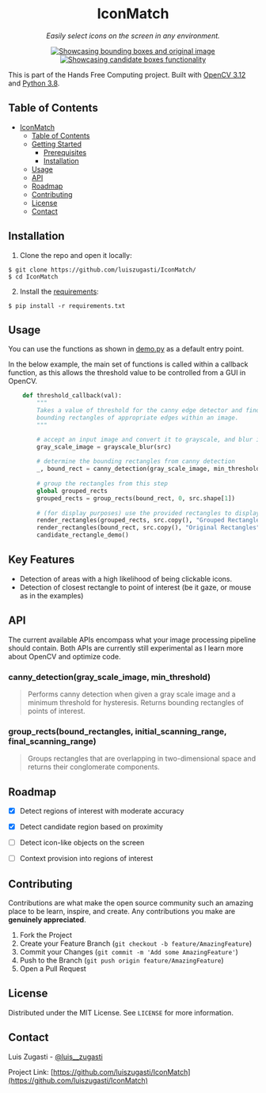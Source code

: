 <h1 align="center">
	IconMatch
</h1>

<p align="center">
	<i>Easily select icons on the screen in any environment.</i>
</p>

<p align="center">
  <a href="https://luiszugasti.me">
    <img src="https://raw.githubusercontent.com/luiszugasti/IconMatch/main/images/screenshot.png" alt="Showcasing bounding boxes and original image"/>
  </a>
  <a href="https://luiszugasti.me">
    <img src="https://raw.githubusercontent.com/luiszugasti/IconMatch/main/images/nearest_box.gif" alt="Showcasing candidate boxes functionality"/>
  </a>
</p>

  
This is part of the Hands Free Computing project. Built with [OpenCV 3.12](https://opencv.org) and [Python 3.8](https://python.org).

## Table of Contents

- [IconMatch](#iconmatch)
  - [Table of Contents](#table-of-contents)
  - [Getting Started](#getting-started)
    - [Prerequisites](#prerequisites)
    - [Installation](#installation)
  - [Usage](#usage)
  - [API](#api)
  - [Roadmap](#roadmap)
  - [Contributing](#contributing)
  - [License](#license)
  - [Contact](#contact)


## Installation 

1. Clone the repo and open it locally:
```
$ git clone https://github.com/luiszugasti/IconMatch/
$ cd IconMatch
```

2. Install the [requirements](https://github.com/luiszugasti/IconMatch/blob/main/requirements.txt):
```
$ pip install -r requirements.txt
```

## Usage

You can use the functions as shown in [demo.py](https://github.com/luiszugasti/IconMatch/blob/main/icondetection/demo/demo.py) as a default entry point.

In the below example, the main set of functions is called within a callback function, as this allows the threshold value
to be controlled from a GUI in OpenCV.
```python
    def threshold_callback(val):
        """
        Takes a value of threshold for the canny edge detector and finds the
        bounding rectangles of appropriate edges within an image.
        """

        # accept an input image and convert it to grayscale, and blur it
        gray_scale_image = grayscale_blur(src)
    
        # determine the bounding rectangles from canny detection
        _, bound_rect = canny_detection(gray_scale_image, min_threshold=val)
    
        # group the rectangles from this step
        global grouped_rects
        grouped_rects = group_rects(bound_rect, 0, src.shape[1])
    
        # (for display purposes) use the provided rectangles to display in your program
        render_rectangles(grouped_rects, src.copy(), "Grouped Rectangles", desired_color=(36, 9, 14))
        render_rectangles(bound_rect, src.copy(), "Original Rectangles", desired_color=(96, 9, 104))
        candidate_rectangle_demo()
```

## Key Features

- Detection of areas with a high likelihood of being clickable icons.
- Detection of closest rectangle to point of interest (be it gaze, or mouse as in the examples)

## API

The current available APIs encompass what your image processing pipeline should contain. Both APIs are 
currently still experimental as I learn more about OpenCV and optimize code.

### canny_detection(gray_scale_image, min_threshold)
> Performs canny detection when given a gray scale image and a minimum threshold for hysteresis. Returns bounding rectangles of points of interest.

### group_rects(bound_rectangles, initial_scanning_range, final_scanning_range)
> Groups rectangles that are overlapping in two-dimensional space and returns their conglomerate components.

## Roadmap

- [x] Detect regions of interest with moderate accuracy
- [x] Detect candidate region based on proximity
- [ ] Detect icon-like objects on the screen
- [ ] Context provision into regions of interest


## Contributing

Contributions are what make the open source community such an amazing place to be learn, inspire, and create. Any contributions you make are **genuinely appreciated**.

1. Fork the Project
2. Create your Feature Branch (`git checkout -b feature/AmazingFeature`)
3. Commit your Changes (`git commit -m 'Add some AmazingFeature'`)
4. Push to the Branch (`git push origin feature/AmazingFeature`)
5. Open a Pull Request

## License

Distributed under the MIT License. See `LICENSE` for more information.

## Contact

Luis Zugasti - [@luis\_\_zugasti](https://twitter.com/luis__zugasti)

Project Link: [https://github.com/luiszugasti/IconMatch](https://github.com/luiszugasti/IconMatch)

[contributors-shield]: https://img.shields.io/github/contributors/luiszugasti/IconMatch.svg?style=flat-square
[contributors-url]: https://github.com/luiszugasti/IconMatch/graphs/contributors
[forks-shield]: https://img.shields.io/github/forks/luiszugasti/IconMatch.svg?style=flat-square
[forks-url]: https://github.com/luiszugasti/IconMatch/network/members
[stars-shield]: https://img.shields.io/github/stars/luiszugasti/IconMatch.svg?style=flat-square
[stars-url]: https://github.com/luiszugasti/IconMatch/stargazers
[issues-shield]: https://img.shields.io/github/issues/luiszugasti/IconMatch.svg?style=flat-square
[issues-url]: https://github.com/luiszugasti/IconMatch/issues
[license-shield]: https://img.shields.io/github/license/luiszugasti/IconMatch.svg?style=flat-square
[license-url]: https://github.com/luiszugasti/IconMatch/blob/main/LICENSE.txt
[linkedin-shield]: https://img.shields.io/badge/-LinkedIn-black.svg?style=flat-square&logo=linkedin&colorB=555
[linkedin-url]: https://linkedin.com/in/luiszugasti
[product-screenshot1]: https://i.imgur.com/Q4Rm7M6.png
[product-screenshot2]: https://i.imgur.com/8NZGOa7.gif

